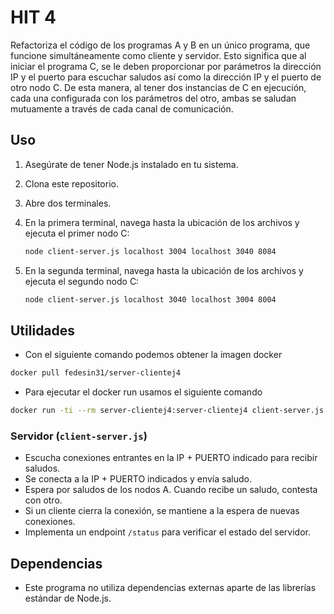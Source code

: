 # HIT 4

Refactoriza el código de los programas A y B en un único programa, que funcione simultáneamente como cliente y servidor. Esto significa que al iniciar el programa C, se le deben proporcionar por parámetros la dirección IP y el puerto para escuchar saludos así como la dirección IP y el puerto de otro nodo C. De esta manera, al tener dos instancias de C en ejecución, cada una configurada con los parámetros del otro, ambas se saludan mutuamente a través de cada canal de comunicación.

## Uso

1. Asegúrate de tener Node.js instalado en tu sistema.
2. Clona este repositorio.
3. Abre dos terminales.
4. En la primera terminal, navega hasta la ubicación de los archivos y ejecuta el primer nodo C:

    ```bash
    node client-server.js localhost 3004 localhost 3040 8084
    ```

5. En la segunda terminal, navega hasta la ubicación de los archivos y ejecuta el segundo nodo C:

    ```bash
    node client-server.js localhost 3040 localhost 3004 8004
    ```

## Utilidades

-   Con el siguiente comando podemos obtener la imagen docker

```bash
docker pull fedesin31/server-clientej4
```

-   Para ejecutar el docker run usamos el siguiente comando

```bash
docker run -ti --rm server-clientej4:server-clientej4 client-server.js 172.17.0.2 3002 localhost 3001 3003
```

### Servidor (`client-server.js`)

-   Escucha conexiones entrantes en la IP + PUERTO indicado para recibir saludos.
-   Se conecta a la IP + PUERTO indicados y envía saludo.
-   Espera por saludos de los nodos A. Cuando recibe un saludo, contesta con otro.
-   Si un cliente cierra la conexión, se mantiene a la espera de nuevas conexiones.
-   Implementa un endpoint `/status` para verificar el estado del servidor.

## Dependencias

-   Este programa no utiliza dependencias externas aparte de las librerías estándar de Node.js.
